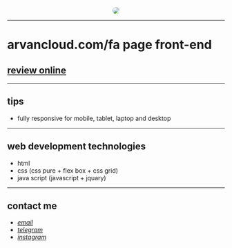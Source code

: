 
<div align="center">
  <img src="https://raw.githubusercontent.com/sys113/arvancloud/main/screenshot.png" style="border-radius:50%">
</div>

---

# arvancloud.com/fa page front-end
## [review online](https://sys113.github.io/arvan-cloud/)

---
## tips

* fully responsive for mobile, tablet, laptop and desktop
---
## web development technologies
* html 
* css (css pure + flex box + css grid)
* java script (javascript + jquary)
---
## contact me
* *[email](mailto:051.SYS113@gmail.com)*
* *[telegram](https://t.me/SYS113/)*
* *[instagram](https://instagram.com/sys113/)*
